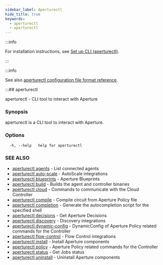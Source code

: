```yaml
---
sidebar_label: Aperturectl
hide_title: true
keywords:
  - aperturectl
  - aperturectl
---
```


<!-- markdownlint-disable -->

:::info

For installation instructions, see [Set up CLI (aperturectl)](/reference/aperture-cli/aperture-cli.md).

:::

:::info

See also [aperturectl configuration file format reference](/reference/configuration/aperturectl.md).

:::## aperturectl

aperturectl - CLI tool to interact with Aperture

### Synopsis

aperturectl is a CLI tool to interact with Aperture.

### Options

```
  -h, --help   help for aperturectl
```

### SEE ALSO

- [aperturectl agents](/reference/aperture-cli/aperturectl/agents/agents.md) - List connected agents
- [aperturectl auto-scale](/reference/aperture-cli/aperturectl/auto-scale/auto-scale.md) - AutoScale integrations
- [aperturectl blueprints](/reference/aperture-cli/aperturectl/blueprints/blueprints.md) - Aperture Blueprints
- [aperturectl build](/reference/aperture-cli/aperturectl/build/build.md) - Builds the agent and controller binaries
- [aperturectl cloud](/reference/aperture-cli/aperturectl/cloud/cloud.md) - Commands to communicate with the Cloud Controller
- [aperturectl compile](/reference/aperture-cli/aperturectl/compile/compile.md) - Compile circuit from Aperture Policy file
- [aperturectl completion](/reference/aperture-cli/aperturectl/completion/completion.md) - Generate the autocompletion script for the specified shell
- [aperturectl decisions](/reference/aperture-cli/aperturectl/decisions/decisions.md) - Get Aperture Decisions
- [aperturectl discovery](/reference/aperture-cli/aperturectl/discovery/discovery.md) - Discovery integrations
- [aperturectl dynamic-config](/reference/aperture-cli/aperturectl/dynamic-config/dynamic-config.md) - DynamicConfig of Aperture Policy related commands for the Controller
- [aperturectl flow-control](/reference/aperture-cli/aperturectl/flow-control/flow-control.md) - Flow Control integrations
- [aperturectl install](/reference/aperture-cli/aperturectl/install/install.md) - Install Aperture components
- [aperturectl policy](/reference/aperture-cli/aperturectl/policy/policy.md) - Aperture Policy related commands for the Controller
- [aperturectl status](/reference/aperture-cli/aperturectl/status/status.md) - Get Jobs status
- [aperturectl uninstall](/reference/aperture-cli/aperturectl/uninstall/uninstall.md) - Uninstall Aperture components
